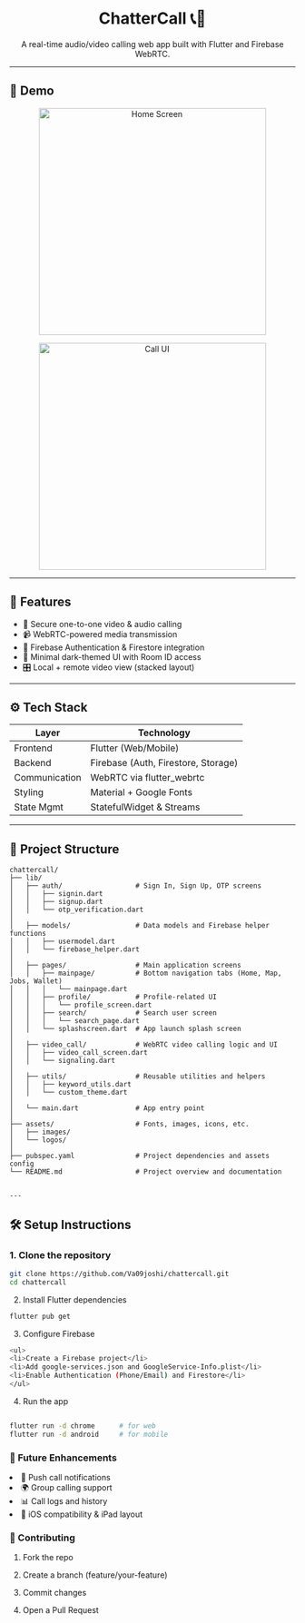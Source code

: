 <!-- Title -->
<h1 align="center">ChatterCall 📞💬</h1>

<p align="center">
  A real-time audio/video calling web app built with Flutter and Firebase WebRTC.
</p>

---

## 🚀 Demo

<!-- Replace these with actual screenshots -->
<p align="center">
  <img src="screenshots/home.png" alt="Home Screen" width="400"/>
</p>
<p align="center">
  <img src="screenshots/call.png" alt="Call UI" width="400"/>
</p>

---

## 🧩 Features

- 🔐 Secure one-to-one video & audio calling  
- 📹 WebRTC-powered media transmission  
- 📱 Firebase Authentication & Firestore integration  
- 💬 Minimal dark-themed UI with Room ID access  
- 🎛️ Local + remote video view (stacked layout)  

---

## ⚙️ Tech Stack

| Layer        | Technology            |
|--------------|------------------------|
| Frontend     | Flutter (Web/Mobile)   |
| Backend      | Firebase (Auth, Firestore, Storage) |
| Communication| WebRTC via flutter_webrtc |
| Styling      | Material + Google Fonts |
| State Mgmt   | StatefulWidget & Streams |

---

## 📁 Project Structure
```
chattercall/
├── lib/
│   ├── auth/                  # Sign In, Sign Up, OTP screens
│   │   ├── signin.dart
│   │   ├── signup.dart
│   │   └── otp_verification.dart
│
│   ├── models/                # Data models and Firebase helper functions
│   │   ├── usermodel.dart
│   │   └── firebase_helper.dart
│
│   ├── pages/                 # Main application screens
│   │   ├── mainpage/          # Bottom navigation tabs (Home, Map, Jobs, Wallet)
│   │   │   └── mainpage.dart
│   │   ├── profile/           # Profile-related UI
│   │   │   └── profile_screen.dart
│   │   ├── search/            # Search user screen
│   │   │   └── search_page.dart
│   │   └── splashscreen.dart  # App launch splash screen
│
│   ├── video_call/            # WebRTC video calling logic and UI
│   │   ├── video_call_screen.dart
│   │   └── signaling.dart
│
│   ├── utils/                 # Reusable utilities and helpers
│   │   ├── keyword_utils.dart
│   │   └── custom_theme.dart
│
│   └── main.dart              # App entry point
│
├── assets/                    # Fonts, images, icons, etc.
│   ├── images/
│   └── logos/
│
├── pubspec.yaml               # Project dependencies and assets config
└── README.md                  # Project overview and documentation


--- 
```
## 🛠️ Setup Instructions

### 1. Clone the repository
```bash
git clone https://github.com/Va09joshi/chattercall.git
cd chattercall
```
2. Install Flutter dependencies

```bash
flutter pub get
```

3. Configure Firebase
```bash
<ul>
<li>Create a Firebase project</li>
<li>Add google-services.json and GoogleService-Info.plist</li>
<li>Enable Authentication (Phone/Email) and Firestore</li>
</ul>

```

4. Run the app
```bash

flutter run -d chrome      # for web
flutter run -d android     # for mobile
```

<h3>🧠 Future Enhancements</h3>
<li>🔔 Push call notifications</li>
<li>🌍 Group calling support</li>
<li>📊 Call logs and history</li>
<li>📱 iOS compatibility & iPad layout</li>


<h3>🤝 Contributing</h3>

1. Fork the repo

2. Create a branch (feature/your-feature)

3. Commit changes

4. Open a Pull Request
